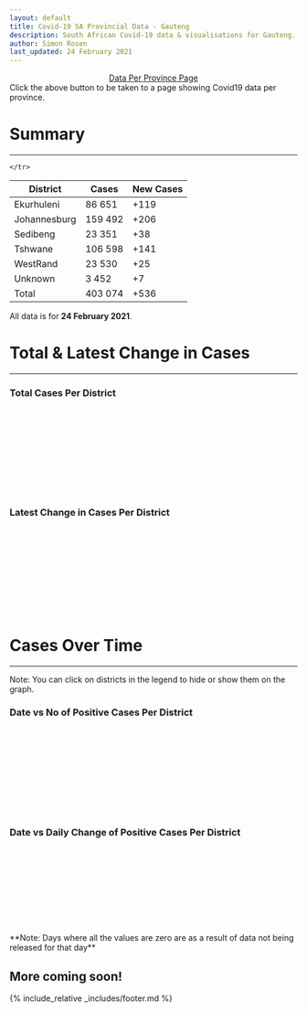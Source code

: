 ```yaml
---
layout: default
title: Covid-19 SA Provincial Data - Gauteng
description: South African Covid-19 data & visualisations for Gauteng. <br>Contains data for confirmed cases, tests, recoveries, deaths & active cases.
author: Simon Rosen
last_updated: 24 February 2021
---
```

<center><a href="/provinces" class="btn alt_btn_col">Data Per Province Page</a></center> 
Click the above button to be taken to a page showing Covid19 data per province. 

# Summary
___

<table>
<thead>
	<tr class="header">
		<th>District</th>
		<th>Cases</th>
		<th>New Cases</th>

	</tr>
</thead>
<tbody>
	<tr>
		<td class="index" markdown="span">Ekurhuleni</td>
		<td  markdown="span">86 651</td>
		<td  markdown="span">+119</td>
	</tr>
	<tr>
		<td class="index" markdown="span">Johannesburg</td>
		<td  markdown="span">159 492</td>
		<td  markdown="span">+206</td>
	</tr>
	<tr>
		<td class="index" markdown="span">Sedibeng</td>
		<td  markdown="span">23 351</td>
		<td  markdown="span">+38</td>
	</tr>
	<tr>
		<td class="index" markdown="span">Tshwane</td>
		<td  markdown="span">106 598</td>
		<td  markdown="span">+141</td>
	</tr>
	<tr>
		<td class="index" markdown="span">WestRand</td>
		<td  markdown="span">23 530</td>
		<td  markdown="span">+25</td>
	</tr>
	<tr>
		<td class="index" markdown="span">Unknown</td>
		<td  markdown="span">3 452</td>
		<td  markdown="span">+7</td>
	</tr>
	<tr>
		<td class="index total" markdown="span">Total</td>
		<td class="total" markdown="span">403 074</td>
		<td class="total" markdown="span">+536</td>
	</tr>
</tbody>
</table>

All data is for **24 February 2021**.

# Total & Latest Change in Cases

___

### Total Cases Per District
<div class="iframeDiv" align="center">
    <iframe class="lazy pieChart" data-src="tot_cases_per_district_gp.html" scrolling="no" frameborder="0"></iframe>
</div>

### Latest Change in Cases Per District
<div class="iframeDiv" align="center">
    <iframe class="lazy pieChart" data-src="latest_change_cases_per_district_gp.html" scrolling="no" frameborder="0"></iframe>
</div>

# Cases Over Time

___
Note: You can click on districts in the legend to hide or show them on the graph.
### Date vs No of Positive Cases Per District
<div class="iframeDiv" align="center">
    <iframe class="lazy" data-src="date_vs_cases_per_district_gp.html" scrolling="no" frameborder="0"></iframe>
</div>

### Date vs Daily Change of Positive Cases Per District
<div class="iframeDiv" align="center">
    <iframe class="lazy" data-src="date_vs_daily_cases_per_district_gp.html" scrolling="no" frameborder="0"></iframe>
</div>
**Note: Days where all the values are zero are as a result of data not being released for that day**

## More coming soon!

{% include_relative _includes/footer.md %}